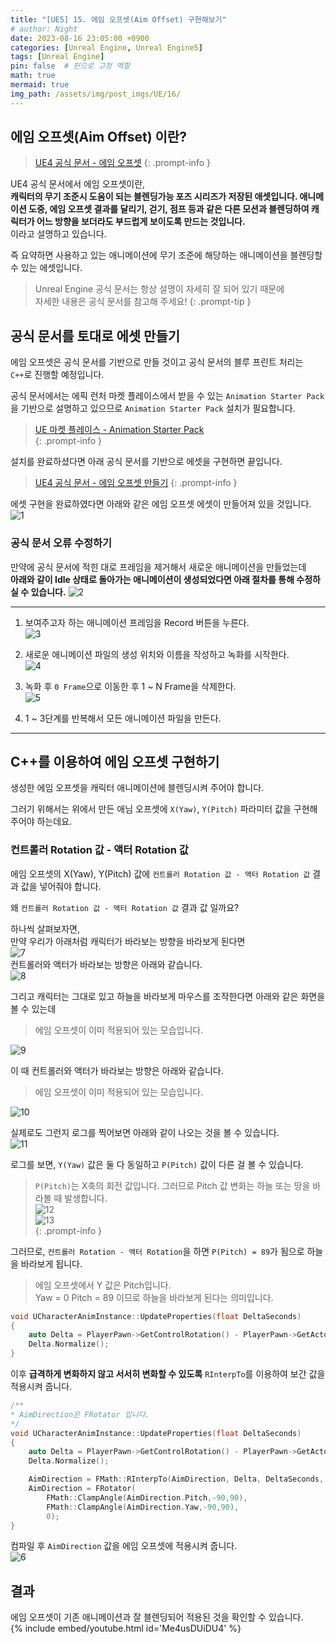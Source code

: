 ```yaml
---
title: "[UE5] 15. 에임 오프셋(Aim Offset) 구현해보기"
# author: Night
date: 2023-08-16 23:05:00 +0900
categories: [Unreal Engine, Unreal Engine5]
tags: [Unreal Engine]
pin: false  # 핀으로 고정 역할
math: true
mermaid: true
img_path: /assets/img/post_imgs/UE/16/
---
```


## 에임 오프셋(Aim Offset) 이란?
>[UE4 공식 문서 - 에임 오프셋](https://docs.unrealengine.com/4.27/ko/AnimatingObjects/SkeletalMeshAnimation/AimOffset/)
{: .prompt-info }  

UE4 공식 문서에서 에임 오프셋이란,  
**캐릭터의 무기 조준시 도움이 되는 블렌딩가능 포즈 시리즈가 저장된 애셋입니다.  애니메이션 도중, 에임 오프셋 결과를 달리기, 걷기, 점프 등과 같은 다른 모션과 블렌딩하여 캐릭터가 어느 방향을 보더라도 부드럽게 보이도록 만드는 것입니다.**  
이라고 설명하고 있습니다.  

즉 요약하면 사용하고 있는 애니메이션에 무기 조준에 해당하는 애니메이션을 블렌딩할 수 있는 에셋입니다.  

> Unreal Engine 공식 문서는 항상 설명이 자세히 잘 되어 있기 때문에  
> 자세한 내용은 공식 문서를 참고해 주세요!
{: .prompt-tip }  

## 공식 문서를 토대로 에셋 만들기
에임 오프셋은 공식 문서를 기반으로 만들 것이고 공식 문서의 블루 프린트 처리는 `C++`로 진행할 예정입니다.  

공식 문서에서는 에픽 런처 마켓 플레이스에서 받을 수 있는 `Animation Starter Pack`을 기반으로 설명하고 있으므로 `Animation Starter Pack` 설치가 필요합니다.  
> [UE 마켓 플레이스 - Animation Starter Pack](https://www.unrealengine.com/marketplace/en-US/product/animation-starter-pack)  
{: .prompt-info }  

설치를 완료하셨다면 아래 공식 문서를 기반으로 에셋을 구현하면 끝입니다.  
>[UE4 공식 문서 - 에임 오프셋 만들기](https://docs.unrealengine.com/4.27/ko/AnimatingObjects/SkeletalMeshAnimation/AnimHowTo/AimOffset/)
{: .prompt-info }  


에셋 구현을 완료하였다면 아래와 같은 에임 오프셋 에셋이 만들어져 있을 것입니다.  
![1](1.png)

### 공식 문서 오류 수정하기
만약에 공식 문서에 적힌 대로 프레임을 제거해서 새로운 애니메이션을 만들었는데  
**아래와 같이 Idle 상태로 돌아가는 애니메이션이 생성되었다면 아래 절차를 통해 수정하실 수 있습니다.**
![2](2.gif)  

---
1. 보여주고자 하는 애니메이션 프레임을 Record 버튼을 누른다.  
![3](3.png)  

2. 새로운 애니메이션 파일의 생성 위치와 이름을 작성하고 녹화를 시작한다.  
![4](4.png)  

3. 녹화 후 `0 Frame`으로 이동한 후 1 ~ N Frame을 삭제한다.  
![5](5.png)

4. 1 ~ 3단계를 반복해서 모든 애니메이션 파일을 만든다.  

---

## C++를 이용하여 에임 오프셋 구현하기

생성한 에임 오프셋을 캐릭터 애니메이션에 블렌딩시켜 주어야 합니다.  

그러기 위해서는 위에서 만든 애님 오프셋에 `X(Yaw)`, `Y(Pitch)` 파라미터 값을 구현해주어야 하는데요.  

### 컨트롤러 Rotation 값 - 액터 Rotation 값

에임 오프셋의 X(Yaw), Y(Pitch) 값에 `컨트롤러 Rotation 값 - 액터 Rotation 값` 결과 값을 넣어줘야 합니다.

왜 `컨트롤러 Rotation 값 - 액터 Rotation 값` 결과 값 일까요?

하나씩 살펴보자면,  
만약 우리가 아래처럼 캐릭터가 바라보는 방향을 바라보게 된다면  
![7](7.png)  
컨트롤러와 액터가 바라보는 방향은 아래와 같습니다.  
![8](8.png)  

그리고 캐릭터는 그대로 있고 하늘을 바라보게 마우스를 조작한다면 아래와 같은 화면을 볼 수 있는데  

> 에임 오프셋이 이미 적용되어 있는 모습입니다.  

![9](9.png)  

이 때 컨트롤러와 액터가 바라보는 방향은 아래와 같습니다.  

> 에임 오프셋이 이미 적용되어 있는 모습입니다.  

![10](10.png)  

실제로도 그런지 로그를 찍어보면 아래와 같이 나오는 것을 볼 수 있습니다.  
![11](11.png)  

로그를 보면, `Y(Yaw)` 값은 둘 다 동일하고 `P(Pitch)` 값이 다른 걸 볼 수 있습니다.  
> `P(Pitch)`는 X축의 회전 값입니다.
> 그러므로 Pitch 값 변화는 하늘 또는 땅을 바라볼 때 발생합니다.  
> ![12](12.png)  
> ![13](13.png)  
{: .prompt-info }   

그러므로, `컨트롤러 Rotation - 액터 Rotation`을 하면 `P(Pitch) = 89`가 됨으로 하늘을 바라보게 됩니다.  
> 에임 오프셋에서 Y 값은 Pitch입니다.   
> Yaw = 0 Pitch = 89 이므로 하늘을 바라보게 된다는 의미입니다.  

```cpp
void UCharacterAnimInstance::UpdateProperties(float DeltaSeconds)
{
	auto Delta = PlayerPawn->GetControlRotation() - PlayerPawn->GetActorRotation();
	Delta.Normalize();
}
```

이후 **급격하게 변화하지 않고 서서히 변화할 수 있도록** `RInterpTo`를 이용하여 보간 값을 적용시켜 줍니다.

```cpp
/**
* AimDirection은 FRotator 입니다.
*/
void UCharacterAnimInstance::UpdateProperties(float DeltaSeconds)
{
	auto Delta = PlayerPawn->GetControlRotation() - PlayerPawn->GetActorRotation();
	Delta.Normalize();

	AimDirection = FMath::RInterpTo(AimDirection, Delta, DeltaSeconds, AimInterpolateSpeed);
	AimDirection = FRotator(
		FMath::ClampAngle(AimDirection.Pitch,-90,90),
		FMath::ClampAngle(AimDirection.Yaw,-90,90),
		0);
}
```

컴파일 후 `AimDirection` 값을 에임 오프셋에 적용시켜 줍니다.  
![6](6.png)  

## 결과
에임 오프셋이 기존 애니메이션과 잘 블렌딩되어 적용된 것을 확인할 수 있습니다.  
{% include embed/youtube.html id='Me4usDUiDU4' %}
